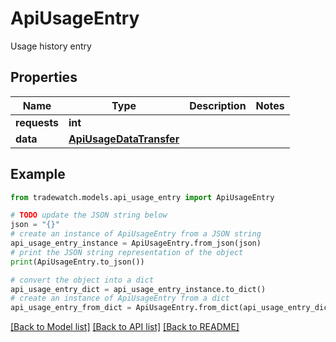 # ApiUsageEntry

Usage history entry

## Properties

Name | Type | Description | Notes
------------ | ------------- | ------------- | -------------
**requests** | **int** |  | 
**data** | [**ApiUsageDataTransfer**](ApiUsageDataTransfer.md) |  | 

## Example

```python
from tradewatch.models.api_usage_entry import ApiUsageEntry

# TODO update the JSON string below
json = "{}"
# create an instance of ApiUsageEntry from a JSON string
api_usage_entry_instance = ApiUsageEntry.from_json(json)
# print the JSON string representation of the object
print(ApiUsageEntry.to_json())

# convert the object into a dict
api_usage_entry_dict = api_usage_entry_instance.to_dict()
# create an instance of ApiUsageEntry from a dict
api_usage_entry_from_dict = ApiUsageEntry.from_dict(api_usage_entry_dict)
```
[[Back to Model list]](../README.md#documentation-for-models) [[Back to API list]](../README.md#documentation-for-api-endpoints) [[Back to README]](../README.md)


